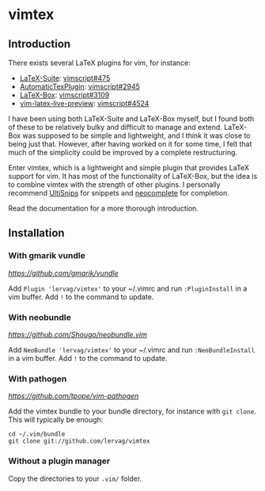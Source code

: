 # vimtex

## Introduction

There exists several LaTeX plugins for vim, for instance:
- [LaTeX-Suite](http://vim-latex.sourceforge.net):
  [vimscript#475](http://www.vim.org/scripts/script.php?script_id=475)
- [AutomaticTexPlugin](http://atp-vim.sourceforge.net):
  [vimscript#2945](http://www.vim.org/scripts/script.php?script_id=2945)
- [LaTeX-Box](https://github.com/LaTeX-Box-Team/LaTeX-Box):
  [vimscript#3109](http://www.vim.org/scripts/script.php?script_id=3109)
- [vim-latex-live-preview](https://github.com/xuhdev/vim-latex-live-preview):
  [vimscript#4524](http://www.vim.org/scripts/script.php?script_id=4524)

I have been using both LaTeX-Suite and LaTeX-Box myself, but I found both of
these to be relatively bulky and difficult to manage and extend.  LaTeX-Box
was supposed to be simple and lightweight, and I think it was close to being
just that.  However, after having worked on it for some time, I felt that much
of the simplicity could be improved by a complete restructuring.

Enter vimtex, which is a lightweight and simple plugin that provides LaTeX
support for vim.  It has most of the functionality of LaTeX-Box, but the idea
is to combine vimtex with the strength of other plugins.  I personally
recommend [UltiSnips](https://github.com/SirVer/ultisnips) for snippets and
[neocomplete](https://github.com/Shougo/neocomplete.vim) for completion.

Read the documentation for a more thorough introduction.

## Installation

### With gmarik vundle
_https://github.com/gmarik/vundle_

Add `Plugin 'lervag/vimtex'` to your ~/.vimrc and run
`:PluginInstall` in a vim buffer. Add `!` to the command to update.

### With neobundle
_https://github.com/Shougo/neobundle.vim_

Add `NeoBundle 'lervag/vimtex'` to your ~/.vimrc and run
`:NeoBundleInstall` in a vim buffer. Add `!` to the command to update.

### With pathogen
_https://github.com/tpope/vim-pathogen_

Add the vimtex bundle to your bundle directory, for instance with `git
clone`.  This will typically be enough:

    cd ~/.vim/bundle
    git clone git://github.com/lervag/vimtex

### Without a plugin manager

Copy the directories to your `.vim/` folder.

